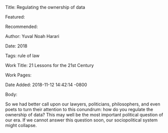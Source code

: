 Title: Regulating the ownership of data

Featured: 

Recommended: 

Author: Yuval Noah Harari

Date: 2018

Tags: rule of law

Work Title: 21 Lessons for the 21st Century

Work Pages:  

Date Added: 2018-11-12 14:42:14 -0800

Body:

So we had better call upon our lawyers, politicians, philosophers, and even poets to turn their attention to this conundrum: how do you regulate the ownership of data? This may well be the most important political question of our era. If we cannot answer this question soon, our sociopolitical system might collapse.


